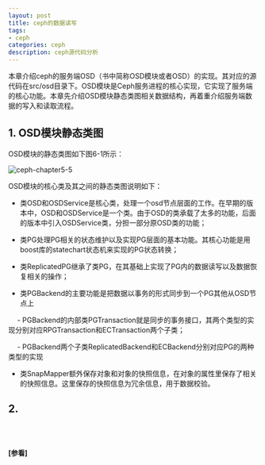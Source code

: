 ```yaml
---
layout: post
title: ceph的数据读写
tags:
- ceph
categories: ceph
description: ceph源代码分析
---
```



本章介绍ceph的服务端OSD（书中简称OSD模块或者OSD）的实现。其对应的源代码在src/osd目录下。OSD模块是Ceph服务进程的核心实现，它实现了服务端的核心功能。本章先介绍OSD模块静态类图相关数据结构，再着重介绍服务端数据的写入和读取流程。

<!-- more -->


## 1. OSD模块静态类图
OSD模块的静态类图如下图6-1所示：

![ceph-chapter5-5](https://ivanzz1001.github.io/records/assets/img/ceph/sca/ceph_chapter6_1.jpg)

OSD模块的核心类及其之间的静态类图说明如下：

* 类OSD和OSDService是核心类，处理一个osd节点层面的工作。在早期的版本中，OSD和OSDService是一个类。由于OSD的类承载了太多的功能，后面的版本中引入OSDService类，分担一部分原OSD类的功能；

* 类PG处理PG相关的状态维护以及实现PG层面的基本功能。其核心功能是用boost库的statechart状态机来实现的PG状态转换；

* 类ReplicatedPG继承了类PG，在其基础上实现了PG内的数据读写以及数据恢复相关的操作；

* 类PGBackend的主要功能是把数据以事务的形式同步到一个PG其他从OSD节点上

&emsp; - PGBackend的内部类PGTransaction就是同步的事务接口，其两个类型的实现分别对应RPGTransaction和ECTransaction两个子类；

&emsp; - PGBackend两个子类ReplicatedBackend和ECBackend分别对应PG的两种类型的实现


* 类SnapMapper额外保存对象和对象的快照信息，在对象的属性里保存了相关的快照信息。这里保存的快照信息为冗余信息，用于数据校验。

## 2. 







<br />
<br />

**[参看]**





<br />
<br />
<br />

